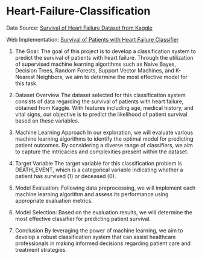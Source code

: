# Heart-Failure-Classification

Data Source: [Survival of Heart Failure Dataset from Kaggle](https://www.kaggle.com/datasets/rabieelkharoua/predict-survival-of-patients-with-heart-failure/data)

Web Implementation: [Survival of Patients with Heart Failure Classifier](https://nicolerodriguez.pythonanywhere.com/classification)
1. The Goal: The goal of this project is to develop a classification system to predict the survival of patients with heart failure. Through the utilization of supervised machine learning algorithms such as Naive Bayes, Decision Trees, Random Forests, Support Vector Machines, and K-Nearest Neighbors, we aim to determine the most effective model for this task.

2. Dataset Overview
The dataset selected for this classification system consists of data regarding the survival of patients with heart failure, obtained from Kaggle. With features including age, medical history, and vital signs, our objective is to predict the likelihood of patient survival based on these variables.

3. Machine Learning Approach
In our exploration, we will evaluate various machine learning algorithms to identify the optimal model for predicting patient outcomes. By considering a diverse range of classifiers, we aim to capture the intricacies and complexities present within the dataset.

4. Target Variable
The target variable for this classification problem is DEATH_EVENT, which is a categorical variable indicating whether a patient has survived (1) or deceased (0).

5. Model Evaluation: Following data preprocessing, we will implement each machine learning algorithm and assess its performance using appropriate evaluation metrics.

6. Model Selection: Based on the evaluation results, we will determine the most effective classifier for predicting patient survival.

7. Conclusion
By leveraging the power of machine learning, we aim to develop a robust classification system that can assist healthcare professionals in making informed decisions regarding patient care and treatment strategies.